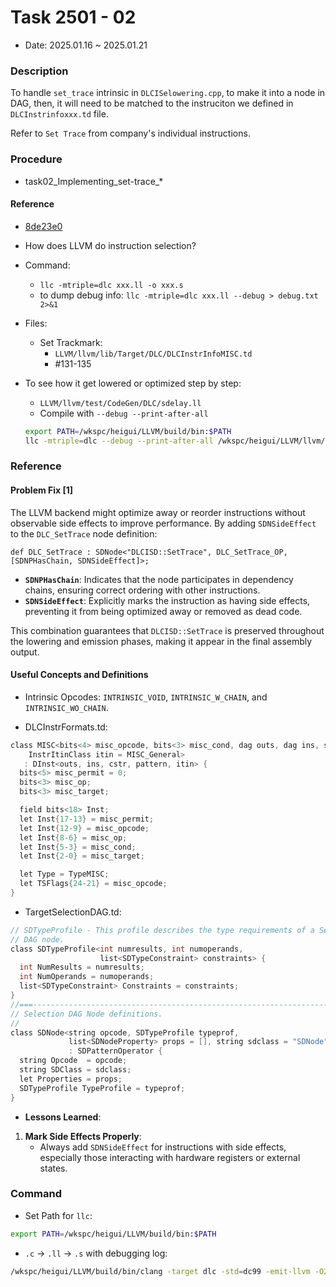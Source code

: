 # Task 2501 - 02
- Date: 2025.01.16 ~ 2025.01.21

### Description
To handle `set_trace` intrinsic in `DLCISelowering.cpp`, to make it into a node in DAG, then, it will need to be matched to the instruciton we defined in `DLCInstrinfoxxx.td` file.

Refer to `Set Trace` from company's individual instructions.

### Procedure
- task02_Implementing_set-trace_*

#### Reference
- [8de23e0](https://github.com/ChipLTech/LLVM/commit/8de23e0df2b882716b92f0579d8d44473c4d8945#diff-b360cf79d9bebbcbed5a1deaf6a93a81b615ca6fece06cfa6d25fd66a6425ac2)
- How does LLVM do instruction selection?
- Command:
    - `llc -mtriple=dlc xxx.ll -o xxx.s`
    - to dump debug info: `llc -mtriple=dlc xxx.ll --debug > debug.txt 2>&1`
- Files:
    - Set Trackmark: 
        - `LLVM/llvm/lib/Target/DLC/DLCInstrInfoMISC.td`
        - #131-135
- To see how it get lowered or optimized step by step:
    - `LLVM/llvm/test/CodeGen/DLC/sdelay.ll`
    - Compile with `--debug --print-after-all`

    ```bash
    export PATH=/wkspc/heigui/LLVM/build/bin:$PATH
    llc -mtriple=dlc --debug --print-after-all /wkspc/heigui/LLVM/llvm/test/CodeGen/DLC/sdelay.ll -o test.s > debug.txt 2>&1
    ```

### Reference
#### Problem Fix [1]
The LLVM backend might optimize away or reorder instructions without observable side effects to improve performance. By adding `SDNSideEffect` to the `DLC_SetTrace` node definition:

```td
def DLC_SetTrace : SDNode<"DLCISD::SetTrace", DLC_SetTrace_OP, [SDNPHasChain, SDNSideEffect]>;
```

- **`SDNPHasChain`**: Indicates that the node participates in dependency chains, ensuring correct ordering with other instructions.
- **`SDNSideEffect`**: Explicitly marks the instruction as having side effects, preventing it from being optimized away or removed as dead code.

This combination guarantees that `DLCISD::SetTrace` is preserved throughout the lowering and emission phases, making it appear in the final assembly output.

#### Useful Concepts and Definitions
- Intrinsic Opcodes: `INTRINSIC_VOID`, `INTRINSIC_W_CHAIN`, and `INTRINSIC_WO_CHAIN`.

- DLCInstrFormats.td:
```c
class MISC<bits<4> misc_opcode, bits<3> misc_cond, dag outs, dag ins, string cstr, list<dag> pattern,
    InstrItinClass itin = MISC_General>
   : DInst<outs, ins, cstr, pattern, itin> {
  bits<5> misc_permit = 0;
  bits<3> misc_op;
  bits<3> misc_target;

  field bits<18> Inst;
  let Inst{17-13} = misc_permit;
  let Inst{12-9} = misc_opcode;
  let Inst{8-6} = misc_op;
  let Inst{5-3} = misc_cond;
  let Inst{2-0} = misc_target;

  let Type = TypeMISC;
  let TSFlags{24-21} = misc_opcode;
}
```
- TargetSelectionDAG.td:
```C
// SDTypeProfile - This profile describes the type requirements of a Selection
// DAG node.
class SDTypeProfile<int numresults, int numoperands,
                    list<SDTypeConstraint> constraints> {
  int NumResults = numresults;
  int NumOperands = numoperands;
  list<SDTypeConstraint> Constraints = constraints;
}
//===----------------------------------------------------------------------===//
// Selection DAG Node definitions.
//
class SDNode<string opcode, SDTypeProfile typeprof,
             list<SDNodeProperty> props = [], string sdclass = "SDNode">
             : SDPatternOperator {
  string Opcode  = opcode;
  string SDClass = sdclass;
  let Properties = props;
  SDTypeProfile TypeProfile = typeprof;
}
```

- **Lessons Learned**:
1. **Mark Side Effects Properly**:
   - Always add `SDNSideEffect` for instructions with side effects, especially those interacting with hardware registers or external states.

### Command
- Set Path for `llc`:
```sh
export PATH=/wkspc/heigui/LLVM/build/bin:$PATH
```
- `.c` -> `.ll` -> `.s` with debugging log:
```sh
/wkspc/heigui/LLVM/build/bin/clang -target dlc -std=dc99 -emit-llvm -O2 -S test_set_trace.c -o test_set_trace.ll && llc -mtriple=dlc --debug-only=isel test_set_trace.ll -o test_set_trace.s > debugLog.txt 2>&1
```